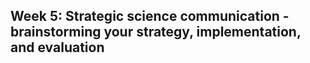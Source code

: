 ## Week 5: Strategic science communication - brainstorming your strategy, implementation, and evaluation
